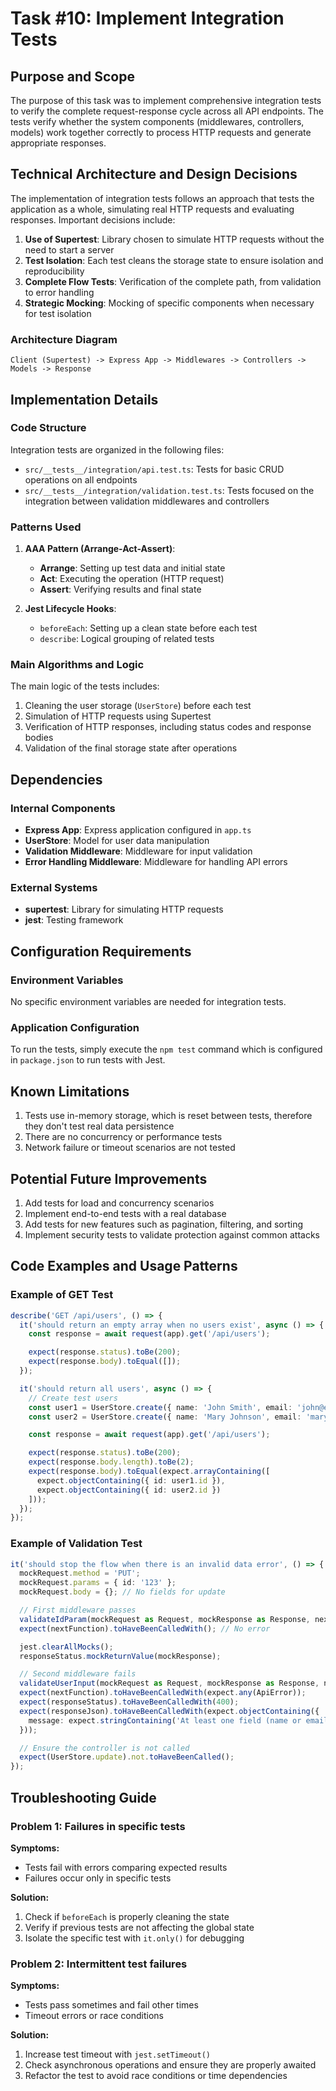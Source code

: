 # Task #10: Implement Integration Tests

## Purpose and Scope
The purpose of this task was to implement comprehensive integration tests to verify the complete request-response cycle across all API endpoints. The tests verify whether the system components (middlewares, controllers, models) work together correctly to process HTTP requests and generate appropriate responses.

## Technical Architecture and Design Decisions
The implementation of integration tests follows an approach that tests the application as a whole, simulating real HTTP requests and evaluating responses. Important decisions include:

1. **Use of Supertest**: Library chosen to simulate HTTP requests without the need to start a server
2. **Test Isolation**: Each test cleans the storage state to ensure isolation and reproducibility
3. **Complete Flow Tests**: Verification of the complete path, from validation to error handling
4. **Strategic Mocking**: Mocking of specific components when necessary for test isolation

### Architecture Diagram
```
Client (Supertest) -> Express App -> Middlewares -> Controllers -> Models -> Response
```

## Implementation Details

### Code Structure
Integration tests are organized in the following files:
- `src/__tests__/integration/api.test.ts`: Tests for basic CRUD operations on all endpoints
- `src/__tests__/integration/validation.test.ts`: Tests focused on the integration between validation middlewares and controllers

### Patterns Used
1. **AAA Pattern (Arrange-Act-Assert)**:
   - **Arrange**: Setting up test data and initial state
   - **Act**: Executing the operation (HTTP request)
   - **Assert**: Verifying results and final state

2. **Jest Lifecycle Hooks**:
   - `beforeEach`: Setting up a clean state before each test
   - `describe`: Logical grouping of related tests

### Main Algorithms and Logic
The main logic of the tests includes:
1. Cleaning the user storage (`UserStore`) before each test
2. Simulation of HTTP requests using Supertest
3. Verification of HTTP responses, including status codes and response bodies
4. Validation of the final storage state after operations

## Dependencies

### Internal Components
- **Express App**: Express application configured in `app.ts`
- **UserStore**: Model for user data manipulation
- **Validation Middleware**: Middleware for input validation
- **Error Handling Middleware**: Middleware for handling API errors

### External Systems
- **supertest**: Library for simulating HTTP requests
- **jest**: Testing framework

## Configuration Requirements

### Environment Variables
No specific environment variables are needed for integration tests.

### Application Configuration
To run the tests, simply execute the `npm test` command which is configured in `package.json` to run tests with Jest.

## Known Limitations
1. Tests use in-memory storage, which is reset between tests, therefore they don't test real data persistence
2. There are no concurrency or performance tests
3. Network failure or timeout scenarios are not tested

## Potential Future Improvements
1. Add tests for load and concurrency scenarios
2. Implement end-to-end tests with a real database
3. Add tests for new features such as pagination, filtering, and sorting
4. Implement security tests to validate protection against common attacks

## Code Examples and Usage Patterns

### Example of GET Test
```typescript
describe('GET /api/users', () => {
  it('should return an empty array when no users exist', async () => {
    const response = await request(app).get('/api/users');

    expect(response.status).toBe(200);
    expect(response.body).toEqual([]);
  });

  it('should return all users', async () => {
    // Create test users
    const user1 = UserStore.create({ name: 'John Smith', email: 'john@example.com' });
    const user2 = UserStore.create({ name: 'Mary Johnson', email: 'mary@example.com' });

    const response = await request(app).get('/api/users');

    expect(response.status).toBe(200);
    expect(response.body.length).toBe(2);
    expect(response.body).toEqual(expect.arrayContaining([
      expect.objectContaining({ id: user1.id }),
      expect.objectContaining({ id: user2.id })
    ]));
  });
});
```

### Example of Validation Test
```typescript
it('should stop the flow when there is an invalid data error', () => {
  mockRequest.method = 'PUT';
  mockRequest.params = { id: '123' };
  mockRequest.body = {}; // No fields for update

  // First middleware passes
  validateIdParam(mockRequest as Request, mockResponse as Response, nextFunction);
  expect(nextFunction).toHaveBeenCalledWith(); // No error

  jest.clearAllMocks();
  responseStatus.mockReturnValue(mockResponse);

  // Second middleware fails
  validateUserInput(mockRequest as Request, mockResponse as Response, nextFunction);
  expect(nextFunction).toHaveBeenCalledWith(expect.any(ApiError));
  expect(responseStatus).toHaveBeenCalledWith(400);
  expect(responseJson).toHaveBeenCalledWith(expect.objectContaining({
    message: expect.stringContaining('At least one field (name or email) is required for update')
  }));

  // Ensure the controller is not called
  expect(UserStore.update).not.toHaveBeenCalled();
});
```

## Troubleshooting Guide

### Problem 1: Failures in specific tests
**Symptoms:**
- Tests fail with errors comparing expected results
- Failures occur only in specific tests

**Solution:**
1. Check if `beforeEach` is properly cleaning the state
2. Verify if previous tests are not affecting the global state
3. Isolate the specific test with `it.only()` for debugging

### Problem 2: Intermittent test failures
**Symptoms:**
- Tests pass sometimes and fail other times
- Timeout errors or race conditions

**Solution:**
1. Increase test timeout with `jest.setTimeout()`
2. Check asynchronous operations and ensure they are properly awaited
3. Refactor the test to avoid race conditions or time dependencies
